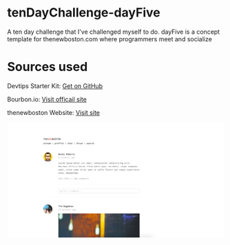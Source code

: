 # tenDayChallenge-dayFive
A ten day challenge that I've challenged myself to do. dayFive is a concept template for thenewboston.com where programmers meet and socialize

# Sources used
Devtips Starter Kit:
[Get on GitHub](https://github.com/DevTips/DevTips-Starter-Kit)

Bourbon.io:
[Visit officail site](http://bourbon.io/)

thenewboston Website:
[Visit site](http://thenewboston.com/)

![screenshots](assets/img/screenshot.png)